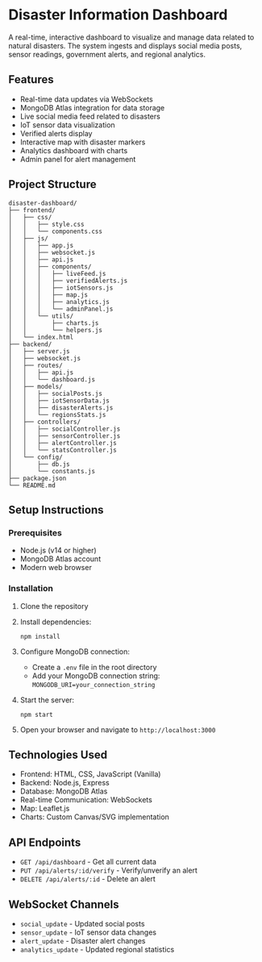 # Disaster Information Dashboard

A real-time, interactive dashboard to visualize and manage data related to natural disasters. The system ingests and displays social media posts, sensor readings, government alerts, and regional analytics.

## Features

- Real-time data updates via WebSockets
- MongoDB Atlas integration for data storage
- Live social media feed related to disasters
- IoT sensor data visualization
- Verified alerts display
- Interactive map with disaster markers
- Analytics dashboard with charts
- Admin panel for alert management

## Project Structure

```
disaster-dashboard/
├── frontend/
│   ├── css/
│   │   ├── style.css
│   │   └── components.css
│   ├── js/
│   │   ├── app.js
│   │   ├── websocket.js
│   │   ├── api.js
│   │   ├── components/
│   │   │   ├── liveFeed.js
│   │   │   ├── verifiedAlerts.js
│   │   │   ├── iotSensors.js
│   │   │   ├── map.js
│   │   │   ├── analytics.js
│   │   │   └── adminPanel.js
│   │   └── utils/
│   │       ├── charts.js
│   │       └── helpers.js
│   └── index.html
├── backend/
│   ├── server.js
│   ├── websocket.js
│   ├── routes/
│   │   ├── api.js
│   │   └── dashboard.js
│   ├── models/
│   │   ├── socialPosts.js
│   │   ├── iotSensorData.js
│   │   ├── disasterAlerts.js
│   │   └── regionsStats.js
│   ├── controllers/
│   │   ├── socialController.js
│   │   ├── sensorController.js
│   │   ├── alertController.js
│   │   └── statsController.js
│   └── config/
│       ├── db.js
│       └── constants.js
├── package.json
└── README.md
```

## Setup Instructions

### Prerequisites
- Node.js (v14 or higher)
- MongoDB Atlas account
- Modern web browser

### Installation

1. Clone the repository
2. Install dependencies:
   ```
   npm install
   ```
3. Configure MongoDB connection:
   - Create a `.env` file in the root directory
   - Add your MongoDB connection string: `MONGODB_URI=your_connection_string`

4. Start the server:
   ```
   npm start
   ```
5. Open your browser and navigate to `http://localhost:3000`

## Technologies Used

- Frontend: HTML, CSS, JavaScript (Vanilla)
- Backend: Node.js, Express
- Database: MongoDB Atlas
- Real-time Communication: WebSockets
- Map: Leaflet.js
- Charts: Custom Canvas/SVG implementation

## API Endpoints

- `GET /api/dashboard` - Get all current data
- `PUT /api/alerts/:id/verify` - Verify/unverify an alert
- `DELETE /api/alerts/:id` - Delete an alert

## WebSocket Channels

- `social_update` - Updated social posts
- `sensor_update` - IoT sensor data changes
- `alert_update` - Disaster alert changes
- `analytics_update` - Updated regional statistics
